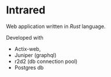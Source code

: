 # Intrared

Web application written in _Rust_ language.

Developed with

- Actix-web,
- Juniper (graphql)
- r2d2 (db connection pool)
- Postgres db

